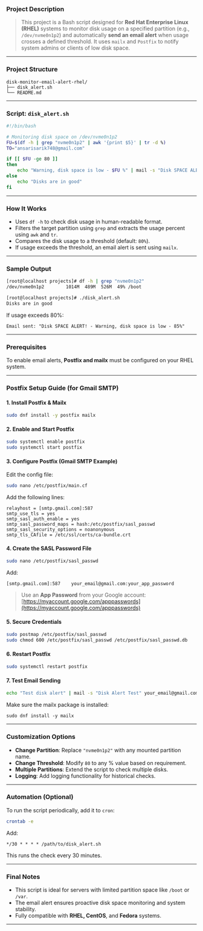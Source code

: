 ### Project Description

> This project is a Bash script designed for **Red Hat Enterprise Linux (RHEL)** systems to monitor disk usage on a specified partition (e.g., `/dev/nvme0n1p2`) and automatically **send an email alert** when usage crosses a defined threshold. It uses `mailx` and `Postfix` to notify system admins or clients of low disk space.

---

### Project Structure

```
disk-monitor-email-alert-rhel/
├── disk_alert.sh
└── README.md
```

---

### Script: `disk_alert.sh`

```bash
#!/bin/bash

# Monitoring disk space on /dev/nvme0n1p2
FU=$(df -h | grep "nvme0n1p2" | awk '{print $5}' | tr -d %)
TO="ansarisarik748@gmail.com"

if [[ $FU -ge 80 ]]
then
    echo "Warning, disk space is low - $FU %" | mail -s "Disk SPACE ALERT!" $TO
else
    echo "Disks are in good"
fi
```

---

### How It Works

* Uses `df -h` to check disk usage in human-readable format.
* Filters the target partition using `grep` and extracts the usage percent using `awk` and `tr`.
* Compares the disk usage to a threshold (default: `80%`).
* If usage exceeds the threshold, an email alert is sent using `mailx`.

---

### Sample Output

```bash
[root@localhost projects]# df -h | grep "nvme0n1p2"
/dev/nvme0n1p2        1014M  489M  526M  49% /boot

[root@localhost projects]# ./disk_alert.sh
Disks are in good
```

If usage exceeds 80%:

```
Email sent: "Disk SPACE ALERT! - Warning, disk space is low - 85%"
```

---

### Prerequisites

To enable email alerts, **Postfix and mailx** must be configured on your RHEL system.

---

### Postfix Setup Guide (for Gmail SMTP)

#### 1. Install Postfix & Mailx

```bash
sudo dnf install -y postfix mailx
```

#### 2. Enable and Start Postfix

```bash
sudo systemctl enable postfix
sudo systemctl start postfix
```

#### 3. Configure Postfix (Gmail SMTP Example)

Edit the config file:

```bash
sudo nano /etc/postfix/main.cf
```

Add the following lines:

```
relayhost = [smtp.gmail.com]:587
smtp_use_tls = yes
smtp_sasl_auth_enable = yes
smtp_sasl_password_maps = hash:/etc/postfix/sasl_passwd
smtp_sasl_security_options = noanonymous
smtp_tls_CAfile = /etc/ssl/certs/ca-bundle.crt
```

#### 4. Create the SASL Password File

```bash
sudo nano /etc/postfix/sasl_passwd
```

Add:

```
[smtp.gmail.com]:587    your_email@gmail.com:your_app_password
```

> Use an **App Password** from your Google account:
> [https://myaccount.google.com/apppasswords](https://myaccount.google.com/apppasswords)

#### 5. Secure Credentials

```bash
sudo postmap /etc/postfix/sasl_passwd
sudo chmod 600 /etc/postfix/sasl_passwd /etc/postfix/sasl_passwd.db
```

#### 6. Restart Postfix

```bash
sudo systemctl restart postfix
```

#### 7. Test Email Sending

```bash
echo "Test disk alert" | mail -s "Disk Alert Test" your_email@gmail.com
```

Make sure the mailx package is installed:

```
sudo dnf install -y mailx
```
---

### Customization Options

* **Change Partition**: Replace `"nvme0n1p2"` with any mounted partition name.
* **Change Threshold**: Modify `80` to any % value based on requirement.
* **Multiple Partitions**: Extend the script to check multiple disks.
* **Logging**: Add logging functionality for historical checks.

---

### Automation (Optional)

To run the script periodically, add it to `cron`:

```bash
crontab -e
```

Add:

```
*/30 * * * * /path/to/disk_alert.sh
```

This runs the check every 30 minutes.

---

### Final Notes

* This script is ideal for servers with limited partition space like `/boot` or `/var`.
* The email alert ensures proactive disk space monitoring and system stability.
* Fully compatible with **RHEL, CentOS**, and **Fedora** systems.

---
